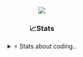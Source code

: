 <div align="center">
  
<p align="center">
  <img src="https://lanyard.cnrad.dev/api/1018290650602553364" />
</p>

### 📈Stats
<details>
    <summary> ⚡ Stats about coding.. </> </summary>
    <br/>

<!--START_SECTION:waka-->
![Code Time](http://img.shields.io/badge/Code%20Time-105%20hrs%2052%20mins-blue)

![Profile Views](http://img.shields.io/badge/Profile%20Views-24-blue)

**🐱 My GitHub Data** 

> 📦 1.1 MB Used in GitHub's Storage 
 > 
> 💼 Opted to Hire
 > 
> 📜 5 Public Repositories 
 > 
> 🔑 19 Private Repositories 
 > 
**I'm an Early 🐤** 

```text
🌞 Morning                26 commits          ██░░░░░░░░░░░░░░░░░░░░░░░   06.95 % 
🌆 Daytime                176 commits         ████████████░░░░░░░░░░░░░   47.06 % 
🌃 Evening                131 commits         █████████░░░░░░░░░░░░░░░░   35.03 % 
🌙 Night                  41 commits          ███░░░░░░░░░░░░░░░░░░░░░░   10.96 % 
```
📅 **I'm Most Productive on Sunday** 

```text
Monday                   22 commits          █░░░░░░░░░░░░░░░░░░░░░░░░   05.88 % 
Tuesday                  49 commits          ███░░░░░░░░░░░░░░░░░░░░░░   13.10 % 
Wednesday                48 commits          ███░░░░░░░░░░░░░░░░░░░░░░   12.83 % 
Thursday                 57 commits          ████░░░░░░░░░░░░░░░░░░░░░   15.24 % 
Friday                   46 commits          ███░░░░░░░░░░░░░░░░░░░░░░   12.30 % 
Saturday                 65 commits          ████░░░░░░░░░░░░░░░░░░░░░   17.38 % 
Sunday                   87 commits          ██████░░░░░░░░░░░░░░░░░░░   23.26 % 
```


📊 **This Week I Spent My Time On** 

```text
🕑︎ Time Zone: Europe/Berlin

💬 Programming Languages: 
No Activity Tracked This Week

🔥 Editors: 
No Activity Tracked This Week

🐱‍💻 Projects: 
No Activity Tracked This Week

💻 Operating System: 
No Activity Tracked This Week
```

**I Mostly Code in JavaScript** 

```text
JavaScript               7 repos             ████████░░░░░░░░░░░░░░░░░   33.33 % 
Lua                      5 repos             ██████░░░░░░░░░░░░░░░░░░░   23.81 % 
Python                   3 repos             ████░░░░░░░░░░░░░░░░░░░░░   14.29 % 
TypeScript               2 repos             ██░░░░░░░░░░░░░░░░░░░░░░░   09.52 % 
C++                      1 repo              █░░░░░░░░░░░░░░░░░░░░░░░░   04.76 % 
```




 Last Updated on 04/12/2024 09:22:28 UTC
<!--END_SECTION:waka-->
</details>
